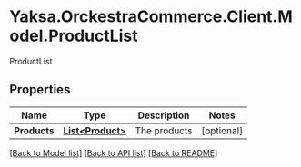 # Yaksa.OrckestraCommerce.Client.Model.ProductList
ProductList

## Properties

Name | Type | Description | Notes
------------ | ------------- | ------------- | -------------
**Products** | [**List&lt;Product&gt;**](Product.md) | The products | [optional] 

[[Back to Model list]](../README.md#documentation-for-models) [[Back to API list]](../README.md#documentation-for-api-endpoints) [[Back to README]](../README.md)

